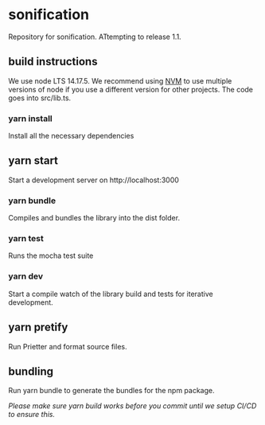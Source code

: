 # sonification

Repository for sonification. ATtempting to release 1.1.

## build instructions

We use node LTS 14.17.5. We recommend using [NVM](https://github.com/nvm-sh/nvm) to use multiple versions of node if you use a different version for other projects. The code goes into src/lib.ts.

### yarn install

Install all the necessary dependencies

## yarn start

Start a development server on http://localhost:3000

### yarn bundle

Compiles and bundles the library into the dist folder.

### yarn test

Runs the mocha test suite

### yarn dev

Start a compile watch of the library build and tests for iterative development.

## yarn pretify

Run Prietter and format source files.

## bundling

Run yarn bundle to generate the bundles for the npm package.

_Please make sure yarn build works before you commit until we setup CI/CD to ensure this._
